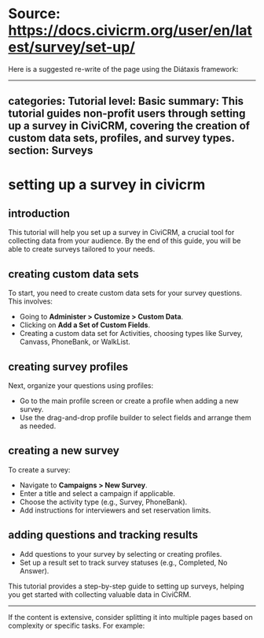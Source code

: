 # Source: https://docs.civicrm.org/user/en/latest/survey/set-up/

Here is a suggested re-write of the page using the Diátaxis framework:

---
categories: Tutorial
level: Basic
summary: This tutorial guides non-profit users through setting up a survey in CiviCRM, covering the creation of custom data sets, profiles, and survey types.
section: Surveys
---

# setting up a survey in civicrm
## introduction
This tutorial will help you set up a survey in CiviCRM, a crucial tool for collecting data from your audience. By the end of this guide, you will be able to create surveys tailored to your needs.

## creating custom data sets
To start, you need to create custom data sets for your survey questions. This involves:
- Going to **Administer > Customize > Custom Data**.
- Clicking on **Add a Set of Custom Fields**.
- Creating a custom data set for Activities, choosing types like Survey, Canvass, PhoneBank, or WalkList.

## creating survey profiles
Next, organize your questions using profiles:
- Go to the main profile screen or create a profile when adding a new survey.
- Use the drag-and-drop profile builder to select fields and arrange them as needed.

## creating a new survey
To create a survey:
- Navigate to **Campaigns > New Survey**.
- Enter a title and select a campaign if applicable.
- Choose the activity type (e.g., Survey, PhoneBank).
- Add instructions for interviewers and set reservation limits.

## adding questions and tracking results
- Add questions to your survey by selecting or creating profiles.
- Set up a result set to track survey statuses (e.g., Completed, No Answer).

This tutorial provides a step-by-step guide to setting up surveys, helping you get started with collecting valuable data in CiviCRM.

---

If the content is extensive, consider splitting it into multiple pages based on complexity or specific tasks. For example: